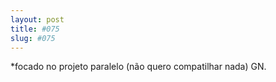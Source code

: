 ```yaml
---
layout: post
title: #075
slug: #075
---
```


<p class="description" style="text-align: justify;">
*focado no projeto paralelo (não quero compatilhar nada) GN.
<br>
<br>

